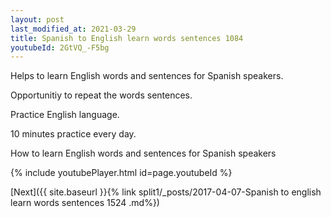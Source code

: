 ```yaml
---
layout: post
last_modified_at: 2021-03-29
title: Spanish to English learn words sentences 1084 
youtubeId: 2GtVQ_-F5bg
---
```

 
 
Helps to learn English words and sentences for Spanish speakers.

Opportunitiy to repeat the words sentences. 

Practice English language. 
 
10 minutes practice every day. 
 
How to learn English words and sentences for Spanish speakers 
 
{% include youtubePlayer.html id=page.youtubeId %}
 
 
[Next]({{ site.baseurl }}{% link  split1/_posts/2017-04-07-Spanish to english learn words sentences 1524 .md%})
 
